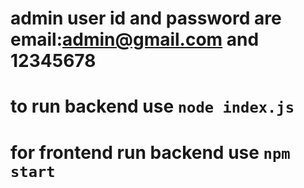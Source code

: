 # admin user id and password are email:admin@gmail.com and 12345678

# to run backend use `node index.js `

# for frontend run backend use `npm start `
